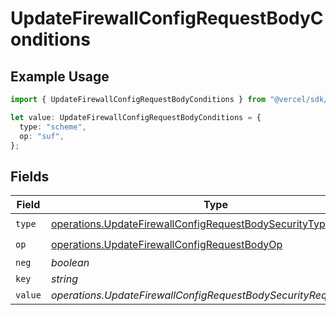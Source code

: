 # UpdateFirewallConfigRequestBodyConditions

## Example Usage

```typescript
import { UpdateFirewallConfigRequestBodyConditions } from "@vercel/sdk/models/operations/updatefirewallconfig.js";

let value: UpdateFirewallConfigRequestBodyConditions = {
  type: "scheme",
  op: "suf",
};
```

## Fields

| Field                                                                                                                            | Type                                                                                                                             | Required                                                                                                                         | Description                                                                                                                      |
| -------------------------------------------------------------------------------------------------------------------------------- | -------------------------------------------------------------------------------------------------------------------------------- | -------------------------------------------------------------------------------------------------------------------------------- | -------------------------------------------------------------------------------------------------------------------------------- |
| `type`                                                                                                                           | [operations.UpdateFirewallConfigRequestBodySecurityType](../../models/operations/updatefirewallconfigrequestbodysecuritytype.md) | :heavy_check_mark:                                                                                                               | N/A                                                                                                                              |
| `op`                                                                                                                             | [operations.UpdateFirewallConfigRequestBodyOp](../../models/operations/updatefirewallconfigrequestbodyop.md)                     | :heavy_check_mark:                                                                                                               | N/A                                                                                                                              |
| `neg`                                                                                                                            | *boolean*                                                                                                                        | :heavy_minus_sign:                                                                                                               | N/A                                                                                                                              |
| `key`                                                                                                                            | *string*                                                                                                                         | :heavy_minus_sign:                                                                                                               | N/A                                                                                                                              |
| `value`                                                                                                                          | *operations.UpdateFirewallConfigRequestBodySecurityRequest3Value*                                                                | :heavy_minus_sign:                                                                                                               | N/A                                                                                                                              |